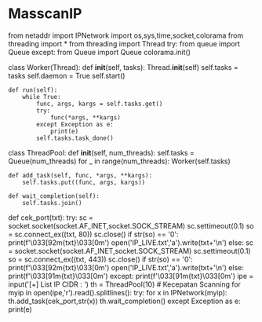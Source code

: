 # MasscanIP
from netaddr import IPNetwork
import os,sys,time,socket,colorama
from threading import *
from threading import Thread
try:
    from queue import Queue
except:
    from Queue import Queue
colorama.init()

class Worker(Thread):
    def __init__(self, tasks):
        Thread.__init__(self)
        self.tasks = tasks
        self.daemon = True
        self.start()

    def run(self):
        while True:
            func, args, kargs = self.tasks.get()
            try:
                func(*args, **kargs)
            except Exception as e:
                print(e)
            self.tasks.task_done()


class ThreadPool:
    def __init__(self, num_threads):
        self.tasks = Queue(num_threads)
        for _ in range(num_threads): Worker(self.tasks)

    def add_task(self, func, *args, **kargs):
        self.tasks.put((func, args, kargs))

    def wait_completion(self):
        self.tasks.join()
def cek_port(txt):
    try:
        sc = socket.socket(socket.AF_INET,socket.SOCK_STREAM)
        sc.settimeout(0.1)
        so = sc.connect_ex((txt, 80))
        sc.close()
        if str(so) == '0':
            print(f'\033[92m{txt}\033[0m')
            open('IP_LIVE.txt','a').write(txt+'\n')
        else:
            sc = socket.socket(socket.AF_INET,socket.SOCK_STREAM)
            sc.settimeout(0.1)
            so = sc.connect_ex((txt, 443))
            sc.close()
            if str(so) == '0':
                print(f'\033[92m{txt}\033[0m')
                open('IP_LIVE.txt','a').write(txt+'\n')
            else:
                print(f'\033[91m{txt}\033[0m')
    except:
        print(f'\033[91m{txt}\033[0m')
ipe = input('[+] List IP CIDR : ')
th = ThreadPool(10) # Kecepatan Scanning
for myip in open(ipe,'r').read().splitlines():
    try:
        for x in IPNetwork(myip):
            th.add_task(cek_port,str(x))
        th.wait_completion()
    except Exception as e:
        print(e)
